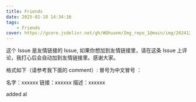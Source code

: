 ```yaml
---
title: Friends
date: 2025-02-18 14:34:16
tags: 
    - Friends
cover: https://gcore.jsdelivr.net/gh/WQhuanm/Img_repo_1@main/img/202412222015910.png
---
```


 这个 Issue 是友情链接的 Issue, 如果你想加到友情链接里，请在这条 Issue 上评论，我打心后会自动加到友情链接里。感谢大家。
 
 格式如下（请参考我下面的 comment）: 冒号为中文冒号 ：

 名字：xxxxxx 
 链接：xxxxxx 
 描述：xxxxxx
 
 added al